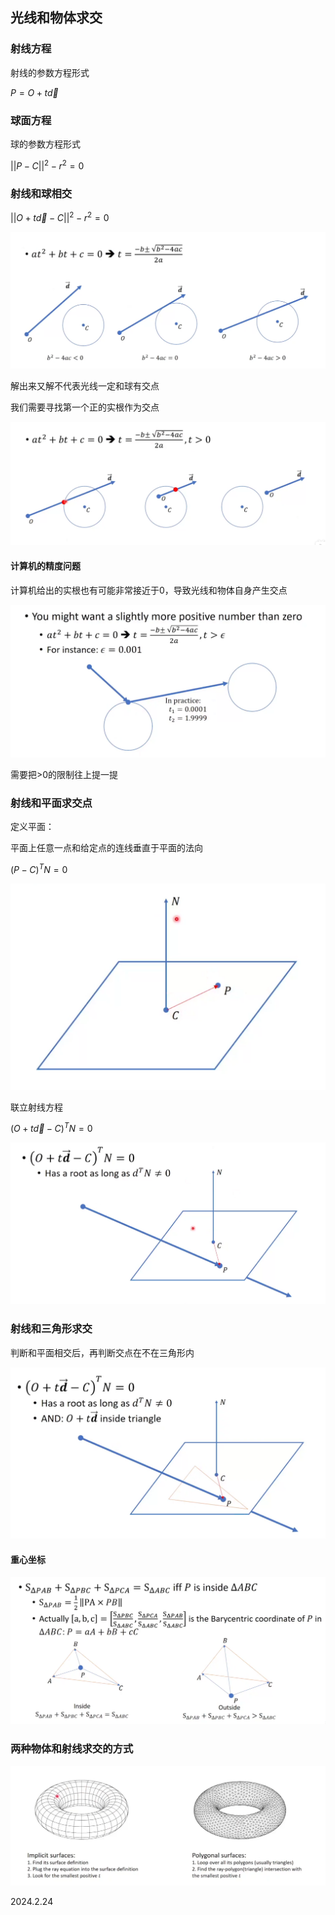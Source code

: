 ## 光线和物体求交

### 射线方程

射线的参数方程形式

$P=O+t\overrightarrow{d}$

### 球面方程

球的参数方程形式

$||P-C||^2-r^2=0$

### 射线和球相交

$||O+t\overrightarrow{d}-C||^2-r^2=0$

![](./../assets/117.png)

解出来又解不代表光线一定和球有交点

我们需要寻找第一个正的实根作为交点

![](./../assets/118.png)

#### 计算机的精度问题

计算机给出的实根也有可能非常接近于0，导致光线和物体自身产生交点

![](./../assets/119.png)

需要把>0的限制往上提一提

### 射线和平面求交点

定义平面：

平面上任意一点和给定点的连线垂直于平面的法向

$(P-C)^TN=0$

![](./../assets/120.png)

联立射线方程

$(O+t\overrightarrow{d}-C)^TN=0$

![](./../assets/121.png)

### 射线和三角形求交

判断和平面相交后，再判断交点在不在三角形内

![](./../assets/122.png)

#### 重心坐标

![](./../assets/123.png)

### 两种物体和射线求交的方式

![](./../assets/124.png)

2024.2.24
